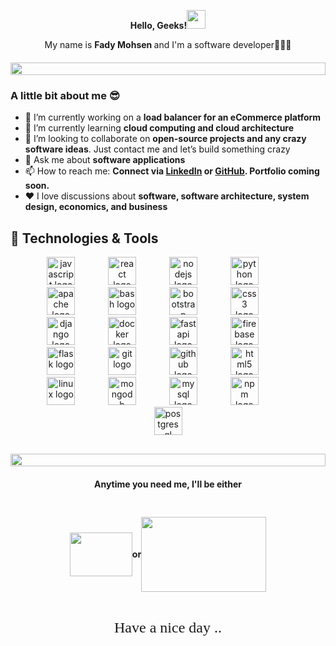

<p style="font-size:'60px';margin-bottom:0px" align="center"><strong>Hello, Geeks!<img src="https://raw.githubusercontent.com/MartinHeinz/MartinHeinz/master/wave.gif" width="30px" height="30px" /></strong></p>
<p align="center" style="margin-bottom:20px">
My name is <strong>Fady Mohsen </strong> and I'm a software developer👨🏻‍💻
</p>
<!-- - 📫 How to reach me: [fadymohsen62@gmail.com](mailto:fadymohsen62@gmail.com); -->
<!-- - 🔗 My website: [https://www.xxx.com/](https://www.xxx.com/) -->

<!--📏LINE-->
<img src="https://i.imgur.com/dBaSKWF.gif" height="20" width="100%">

### A little bit about me 😎
* 🔭 I’m currently working on a <strong>load balancer for an eCommerce platform</strong>
* 🌱 I’m currently learning <strong>cloud computing and cloud architecture</strong>
* 🤝 I’m looking to collaborate on <strong>open-source projects and any crazy software ideas</strong>. Just contact me and let’s build something crazy
* 💬 Ask me about <strong>software applications</strong>
* 📫 How to reach me:  <strong>Connect via [LinkedIn](https://linkedin.com/in/fadymohsen1) or [GitHub](https://github.com/fadym66). Portfolio coming soon.</strong>
* ❤️  I love discussions about <strong>software, software architecture, system design, economics, and business</strong>


## 🔧 Technologies & Tools
<div align="center" style="width:80%; height: auto; margin-inline:auto;margin-bottom:30px">
  <img src="https://cdn.jsdelivr.net/gh/devicons/devicon/icons/javascript/javascript-original.svg" height="45" alt="javascript logo"  />
  <img width="45" />
  <img src="https://cdn.jsdelivr.net/gh/devicons/devicon/icons/react/react-original.svg" height="45" alt="react logo"  />
  <img width="45" />
  <img src="https://cdn.jsdelivr.net/gh/devicons/devicon/icons/nodejs/nodejs-original.svg" height="45" alt="nodejs logo"  />
  <img width="45" />
  <img src="https://skillicons.dev/icons?i=py" height="45" alt="python logo"  />
  <img width="45" />
  <img src="https://cdn.jsdelivr.net/gh/devicons/devicon/icons/apache/apache-original.svg" height="45" alt="apache logo"  />
  <img width="45" />
  <img src="https://cdn.jsdelivr.net/gh/devicons/devicon/icons/bash/bash-original.svg" height="45" alt="bash logo"  />
  <img width="45" />
  <img src="https://cdn.jsdelivr.net/gh/devicons/devicon/icons/bootstrap/bootstrap-original.svg" height="45" alt="bootstrap logo"  />
  <img width="45" />
  <img src="https://cdn.jsdelivr.net/gh/devicons/devicon/icons/css3/css3-original.svg" height="45" alt="css3 logo"  />
  <img width="45" />
  <img src="https://cdn.jsdelivr.net/gh/devicons/devicon/icons/django/django-plain.svg" height="45" alt="django logo"  />
  <img width="45" />
  <img src="https://cdn.jsdelivr.net/gh/devicons/devicon/icons/docker/docker-original.svg" height="45" alt="docker logo"  />
  <img width="45" />
  <img src="https://cdn.jsdelivr.net/gh/devicons/devicon/icons/fastapi/fastapi-original.svg" height="45" alt="fastapi logo"  />
  <img width="45" />
  <img src="https://cdn.jsdelivr.net/gh/devicons/devicon/icons/firebase/firebase-plain.svg" height="45" alt="firebase logo"  />
  <img width="45" />
  <img src="https://cdn.jsdelivr.net/gh/devicons/devicon/icons/flask/flask-original.svg" height="45" alt="flask logo"  />
  <img width="45" />
  <img src="https://cdn.jsdelivr.net/gh/devicons/devicon/icons/git/git-original.svg" height="45" alt="git logo"  />
  <img width="45" />
  <img src="https://cdn.jsdelivr.net/gh/devicons/devicon/icons/github/github-original.svg" height="45" alt="github logo"  />
  <img width="45" />
  <img src="https://cdn.jsdelivr.net/gh/devicons/devicon/icons/html5/html5-original.svg" height="45" alt="html5 logo"  />
  <img width="45" />
  <img src="https://cdn.jsdelivr.net/gh/devicons/devicon/icons/linux/linux-original.svg" height="45" alt="linux logo"  />
  <img width="45" />
  <img src="https://cdn.jsdelivr.net/gh/devicons/devicon/icons/mongodb/mongodb-original.svg" height="45" alt="mongodb logo"  />
  <img width="45" />
  <img src="https://cdn.jsdelivr.net/gh/devicons/devicon/icons/mysql/mysql-original.svg" height="45" alt="mysql logo"  />
  <img width="45" />
  <img src="https://cdn.jsdelivr.net/gh/devicons/devicon/icons/npm/npm-original-wordmark.svg" height="45" alt="npm logo"  />
  <img width="45" />
  <img src="https://cdn.jsdelivr.net/gh/devicons/devicon/icons/postgresql/postgresql-original.svg" height="45" alt="postgresql logo"  />
</div>


<!--📏LINE-->
<img src="https://i.imgur.com/dBaSKWF.gif" height="20" width="100%">


<h4 align="center" >Anytime you need me, I'll be either</h4>

<div style="width: 100%; display: flex; justify-content:center; align-items: center; margin-top: 30px; margin-bottom: 30px">
<p align="center">
<img src="https://media.giphy.com/media/WUlplcMpOCEmTGBtBW/giphy.gif" align="center" height="70" width="100"> 
<p align="center">
<strong>or</strong> 
<p align="center">
<img src="https://media1.giphy.com/media/v1.Y2lkPTc5MGI3NjExMXZ3dm14c3V0bWkyZTZkeWMzYWdvOHB1djhyZW56aGI4dWdndWhuayZlcD12MV9pbnRlcm5hbF9naWZfYnlfaWQmY3Q9Zw/fhAwk4DnqNgw8/giphy.gif" height="120" width="200" align="center"> 

</div>
<p style="font-size:24px; font-family: 'Tangerine'" align="center">Have a nice day ..</p>
